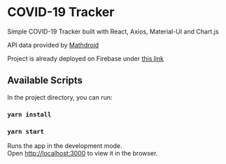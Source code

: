 # COVID-19 Tracker

Simple COVID-19 Tracker built with React, Axios, Material-UI and Chart.js

API data provided by [Mathdroid](http://mathdro.id)

Project is already deployed on Firebase under [this link](https://react-covid19-tracker-fad02.web.app/)

## Available Scripts

In the project directory, you can run:

### `yarn install`

### `yarn start`

Runs the app in the development mode.<br />
Open [http://localhost:3000](http://localhost:3000) to view it in the browser.
